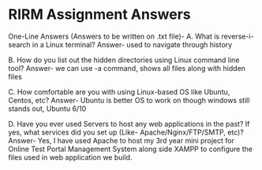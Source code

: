 # RIRM Assignment Answers

One-Line Answers (Answers to be written on .txt file)-
A. What is reverse-i-search in a Linux terminal?
Answer- used to navigate through history
 
B. How do you list out the hidden directories using Linux command line tool?
Answer- we can use -a command, shows all files along with hidden files

C. How comfortable are you with using Linux-based OS like Ubuntu, Centos, etc?
Answer- Ubuntu is better OS to work on though windows still stands out, Ubuntu 6/10

D. Have you ever used Servers to host any web applications in the past? If yes, what
services did you set up (Like- Apache/Nginx/FTP/SMTP, etc)?
Answer- Yes, I have used Apache to host my 3rd year mini project for Online Test Portal Management System along side XAMPP to configure the files used in web application we build.
